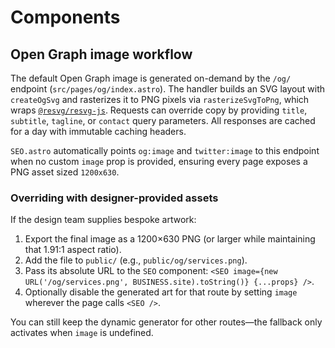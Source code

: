 # Components

## Open Graph image workflow

The default Open Graph image is generated on-demand by the `/og/` endpoint (`src/pages/og/index.astro`). The handler builds an SVG layout with `createOgSvg` and rasterizes it to PNG pixels via `rasterizeSvgToPng`, which wraps [`@resvg/resvg-js`](https://github.com/yisibl/resvg-js). Requests can override copy by providing `title`, `subtitle`, `tagline`, or `contact` query parameters. All responses are cached for a day with immutable caching headers.

`SEO.astro` automatically points `og:image` and `twitter:image` to this endpoint when no custom `image` prop is provided, ensuring every page exposes a PNG asset sized `1200x630`.

### Overriding with designer-provided assets

If the design team supplies bespoke artwork:

1. Export the final image as a 1200×630 PNG (or larger while maintaining that 1.91:1 aspect ratio).
2. Add the file to `public/` (e.g., `public/og/services.png`).
3. Pass its absolute URL to the `SEO` component: `<SEO image={new URL('/og/services.png', BUSINESS.site).toString()} {...props} />`.
4. Optionally disable the generated art for that route by setting `image` wherever the page calls `<SEO />`.

You can still keep the dynamic generator for other routes—the fallback only activates when `image` is undefined.
